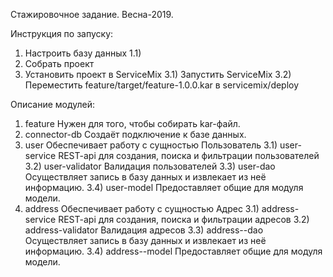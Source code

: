 Стажировочное задание. Весна-2019.

Инструкция по запуску:
1) Настроить базу данных
  1.1)
2) Собрать проект
3) Установить проект в ServiceMix
  3.1) Запустить ServiceMix
  3.2) Переместить feature/target/feature-1.0.0.kar в servicemix/deploy

Описание модулей:
  1) feature
    Нужен для того, чтобы собирать kar-файл.
  2) connector-db
    Создаёт подключение к базе данных.
  3) user
    Обеспечивает работу с сущностью Пользователь
    3.1) user-service
      REST-api для создания, поиска и фильтрации пользователей
    3.2) user-validator
      Валидация пользователей
    3.3) user-dao
      Осуществляет запись в базу данных и извлекает из неё информацию.
    3.4) user-model
      Предоставляет общие для модуля модели.
  4) address
    Обеспечивает работу с сущностью Адрес
    3.1) address-service
      REST-api для создания, поиска и фильтрации адресов
    3.2) address-validator
      Валидация адресов
    3.3) address--dao
      Осуществляет запись в базу данных и извлекает из неё информацию.
    3.4) address--model
      Предоставляет общие для модуля модели.
